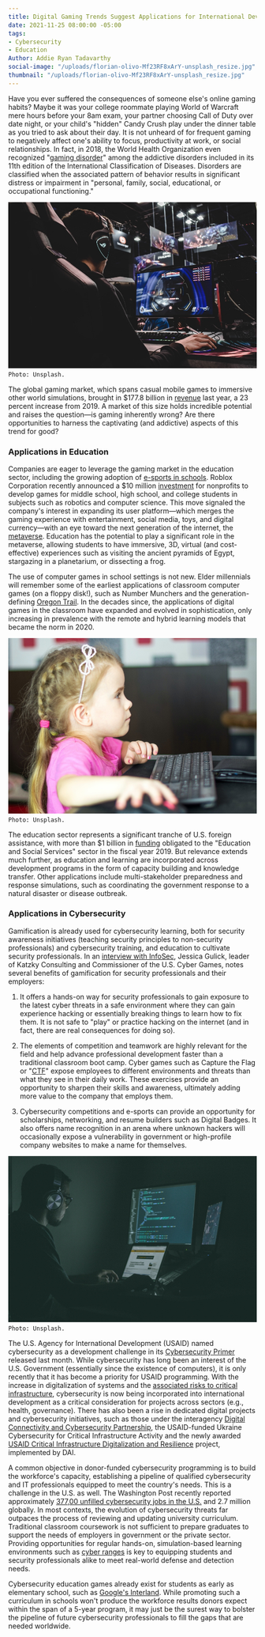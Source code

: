```yaml
---
title: Digital Gaming Trends Suggest Applications for International Development
date: 2021-11-25 08:00:00 -05:00
tags:
- Cybersecurity
- Education
Author: Addie Ryan Tadavarthy
social-image: "/uploads/florian-olivo-Mf23RF8xArY-unsplash_resize.jpg"
thumbnail: "/uploads/florian-olivo-Mf23RF8xArY-unsplash_resize.jpg"
---
```


Have you ever suffered the consequences of someone else's online gaming habits? Maybe it was your college roommate playing World of Warcraft mere hours before your 8am exam, your partner choosing Call of Duty over date night, or your child's "hidden" Candy Crush play under the dinner table as you tried to ask about their day. It is not unheard of for frequent gaming to negatively affect one's ability to focus, productivity at work, or social relationships. In fact, in 2018, the World Health Organization even recognized "[gaming disorder](https://www.who.int/news/item/14-09-2018-inclusion-of-gaming-disorder-in-icd-11)" among the addictive disorders included in its 11th edition of the International Classification of Diseases. Disorders are classified when the associated pattern of behavior results in significant distress or impairment in "personal, family, social, educational, or occupational functioning."

<!--more-->

![florian-olivo-Mf23RF8xArY-unsplash_resize.jpg](/uploads/florian-olivo-Mf23RF8xArY-unsplash_resize.jpg)`Photo: Unsplash.`

The global gaming market, which spans casual mobile games to immersive other world simulations, brought in $177.8 billion in [revenue](https://newzoo.com/insights/articles/global-games-market-to-generate-175-8-billion-in-2021-despite-a-slight-decline-the-market-is-on-track-to-surpass-200-billion-in-2023/) last year, a 23 percent increase from 2019. A market of this size holds incredible potential and raises the question—is gaming inherently wrong? Are there opportunities to harness the captivating (and addictive) aspects of this trend for good?

### Applications in Education

Companies are eager to leverage the gaming market in the education sector, including the growing adoption of [e-sports in schools](https://www.viewsonic.com/library/education/esports-schools-good/). Roblox Corporation recently announced a $10 million [investment](https://www.wsj.com/articles/roblox-looks-to-bring-educational-videogames-to-schools-11636988400) for nonprofits to develop games for middle school, high school, and college students in subjects such as robotics and computer science. This move signaled the company's interest in expanding its user platform—which merges the gaming experience with entertainment, social media, toys, and digital currency—with an eye toward the next generation of the internet, the [metaverse](https://www.wsj.com/articles/metaverse-experience-facebook-microsoft-11636671113?mod=article_inline). Education has the potential to play a significant role in the metaverse, allowing students to have immersive, 3D, virtual (and cost-effective) experiences such as visiting the ancient pyramids of Egypt, stargazing in a planetarium, or dissecting a frog.

The use of computer games in school settings is not new. Elder millennials will remember some of the earliest applications of classroom computer games (on a floppy disk!), such as Number Munchers and the generation-defining [Oregon Trail](https://socialmediaweek.org/blog/2015/04/oregon-trail-generation/). In the decades since, the applications of digital games in the classroom have expanded and evolved in sophistication, only increasing in prevalence with the remote and hybrid learning models that became the norm in 2020.

![bermix-studio-P_Hob0Z-1bs-unsplash_resize.jpg](/uploads/bermix-studio-P_Hob0Z-1bs-unsplash_resize.jpg)`Photo: Unsplash.`

The education sector represents a significant tranche of U.S. foreign assistance, with more than $1 billion in [funding](https://foreignassistance.gov/) obligated to the "Education and Social Services" sector in the fiscal year 2019. But relevance extends much further, as education and learning are incorporated across development programs in the form of capacity building and knowledge transfer. Other applications include multi-stakeholder preparedness and response simulations, such as coordinating the government response to a natural disaster or disease outbreak.

### Applications in Cybersecurity

Gamification is already used for cybersecurity learning, both for security awareness initiatives (teaching security principles to non-security professionals) and cybersecurity training, and education to cultivate security professionals. In an [interview with InfoSec](https://podcasts.google.com/feed/aHR0cHM6Ly9mZWVkcy5idXp6c3Byb3V0LmNvbS84NDA2ODIucnNz/episode/QnV6enNwcm91dC03NzIyODU2?hl=en&ved=2ahUKEwjYwdnWsbD0AhUVrHIEHdW4CrEQjrkEegQIAhAF&ep=6), Jessica Gulick, leader of Katzky Consulting and Commissioner of the U.S. Cyber Games, notes several benefits of gamification for security professionals and their employers:

1. It offers a hands-on way for security professionals to gain exposure to the latest cyber threats in a safe environment where they can gain experience hacking or essentially breaking things to learn how to fix them. It is not safe to "play" or practice hacking on the internet (and in fact, there are real consequences for doing so).

2. The elements of competition and teamwork are highly relevant for the field and help advance professional development faster than a traditional classroom boot camp. Cyber games such as Capture the Flag or "[CTF](https://www.cyberwarrior.com/cw-ctf-hacking-while-gaming/)" expose employees to different environments and threats than what they see in their daily work. These exercises provide an opportunity to sharpen their skills and awareness, ultimately adding more value to the company that employs them.

3. Cybersecurity competitions and e-sports can provide an opportunity for scholarships, networking, and resume builders such as Digital Badges. It also offers name recognition in an arena where unknown hackers will occasionally expose a vulnerability in government or high-profile company websites to make a name for themselves.

![jefferson-santos-9SoCnyQmkzI-unsplash_resize.jpg](/uploads/jefferson-santos-9SoCnyQmkzI-unsplash_resize.jpg)`Photo: Unsplash.`

The U.S. Agency for International Development (USAID) named cybersecurity as a development challenge in its [Cybersecurity Primer](https://www.usaid.gov/digital-development/usaid-cybersecurity-primer) released last month. While cybersecurity has long been an interest of the U.S. Government (essentially since the existence of computers), it is only recently that it has become a priority for USAID programming. With the increase in digitalization of systems and the [associated risks to critical infrastructure](https://dai-global-digital.com/impact-of-the-us-and-eu-in-critical-infrastructure-digitalization-and-cybersecurity-in-the-western-balkans.html), cybersecurity is now being incorporated into international development as a critical consideration for projects across sectors (e.g., health, governance). There has also been a rise in dedicated digital projects and cybersecurity initiatives, such as those under the interagency [Digital Connectivity and Cybersecurity Partnership](https://www.state.gov/digital-connectivity-and-cybersecurity-partnership/), the USAID-funded Ukraine Cybersecurity for Critical Infrastructure Activity and the newly awarded [USAID Critical Infrastructure Digitalization and Resilience](https://www.dai.com/our-work/projects/regional-critical-infrastructure-digitalization-and-resilience-cidr) project, implemented by DAI.

A common objective in donor-funded cybersecurity programming is to build the workforce's capacity, establishing a pipeline of qualified cybersecurity and IT professionals equipped to meet the country's needs. This is a challenge in the U.S. as well. The Washington Post recently reported approximately [377,00 unfilled cybersecurity jobs in the U.S.](https://www.washingtonpost.com/politics/2021/10/26/us-cyber-workforce-gap-is-getting-bigger/) and 2.7 million globally. In most contexts, the evolution of cybersecurity threats far outpaces the process of reviewing and updating university curriculum. Traditional classroom coursework is not sufficient to prepare graduates to support the needs of employers in government or the private sector. Providing opportunities for regular hands-on, simulation-based learning environments such as [cyber ranges](https://www.nist.gov/system/files/documents/2018/02/13/cyber_ranges.pdf) is key to equipping students and security professionals alike to meet real-world defense and detection needs.

Cybersecurity education games already exist for students as early as elementary school, such as [Google's Interland](https://beinternetawesome.withgoogle.com/en_us/interland/kind-kingdom). While promoting such a curriculum in schools won't produce the workforce results donors expect within the span of a 5-year program, it may just be the surest way to bolster the pipeline of future cybersecurity professionals to fill the gaps that are needed worldwide.